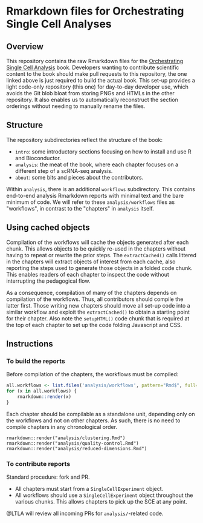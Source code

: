# Rmarkdown files for Orchestrating Single Cell Analyses

## Overview

This repository contains the raw Rmarkdown files for the 
[Orchestrating Single Cell Analysis](https://github.com/Bioconductor/OrchestratingSingleCellAnalysis) book.
Developers wanting to contribute scientific content to the book should make pull requests to this repository, 
the one linked above is just required to build the actual book.
This set-up provides a light code-only repository (this one) for day-to-day developer use,
which avoids the Git blob bloat from storing PNGs and HTMLs in the other repository.
It also enables us to automatically reconstruct the section orderings without needing to manually rename the files.

## Structure

The repository subdirectories reflect the structure of the book:

- `intro`: some introductory sections focusing on how to install and use R and Bioconductor.
- `analysis`: the meat of the book, where each chapter focuses on a different step of a scRNA-seq analysis.
- `about`: some bits and pieces about the contributors.

Within `analysis`, there is an additional `workflows` subdirectory.
This contains end-to-end analysis Rmarkdown reports with minimal text and the bare minimum of code.
We will refer to these `analysis/workflows` files as "workflows", in contrast to the "chapters" in `analysis` itself.

## Using cached objects

Compilation of the workflows will cache the objects generated after each chunk.
This allows objects to be quickly re-used in the chapters without having to repeat or rewrite the prior steps.
The `extractCached()` calls littered in the chapters will extract objects of interest from each cache,
also reporting the steps used to generate those objects in a folded code chunk.
This enables readers of each chapter to inspect the code without interrupting the pedagogical flow.

As a consequence, compilation of many of the chapters depends on compilation of the workflows.
Thus, all contributors should compile the latter first.
Those writing new chapters should move all set-up code into a similar workflow 
and exploit the `extractCached()` to obtain a starting point for their chapter.
Also note the `setupHTML()` code chunk that is required at the top of each chapter to set up the code folding Javascript and CSS.

## Instructions

### To build the reports

Before compilation of the chapters, the workflows must be compiled:

```r
all.workflows <- list.files('analysis/workflows', pattern="Rmd$", full=TRUE)
for (x in all.workflows) {
    rmarkdown::render(x)
}
```

Each chapter should be compilable as a standalone unit, depending only on the workflows and not on other chapters.
As such, there is no need to compile chapters in any chronological order.

```{r}
rmarkdown::render("analysis/clustering.Rmd")
rmarkdown::render("analysis/quality-control.Rmd")
rmarkdown::render("analysis/reduced-dimensions.Rmd")
```

### To contribute reports

Standard procedure: fork and PR.

- All chapters must start from a `SingleCellExperiment` object.
- All workflows should use a `SingleCellExperiment` object throughout the various chunks.
This allows chapters to pick up the SCE at any point.

@LTLA will review all incoming PRs for `analysis/`-related code.
